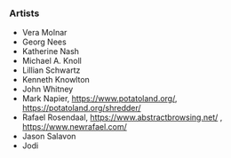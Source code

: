 ### Artists 
* Vera Molnar
* Georg Nees
* Katherine Nash
* Michael A. Knoll
* Lillian Schwartz
* Kenneth Knowlton
* John Whitney
* Mark Napier, https://www.potatoland.org/, https://potatoland.org/shredder/
* Rafael Rosendaal, https://www.abstractbrowsing.net/ , https://www.newrafael.com/
* Jason Salavon
* Jodi
